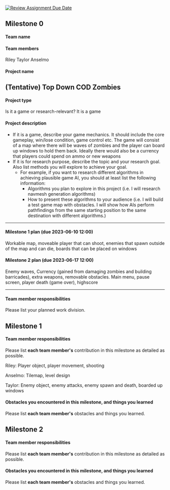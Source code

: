 [![Review Assignment Due Date](https://classroom.github.com/assets/deadline-readme-button-24ddc0f5d75046c5622901739e7c5dd533143b0c8e959d652212380cedb1ea36.svg)](https://classroom.github.com/a/YxFW59aB)
## Milestone 0
#### Team name

#### Team members
Riley
Taylor
Anselmo
#### Project name
(Tentative) Top Down COD Zombies
--------------------------
#### Project type
Is it a game or research-relevant?
It is a game
#### Project description
* If it is a game, describe your game mechanics. It should include the core gameplay, win/lose condition, game control etc.
The game will consist of a map where there will be waves of zombies and the player can board up windows to hold them back. Ideally there would also be a currency that players could spend on ammo or new weapons
* If it is for research purpose, describe the topic and your research goal. Also list methods you will explore to achieve your goal.
    * For example, if you want to research different algorithms in achieving plausible game AI, you should at least list the following information: 
        * Algorithms you plan to explore in this project (i.e. I will research navmesh generation algorithms)
        * How to present these algorithms to your audience (i.e.  I will build a test game map with obstacles. I will show how AIs perform pathfindings from the same starting position to the same destination with different algorithms.)
--------------------------     
#### Milestone 1 plan (due 2023-06-10 12:00)
Workable map, moveable player that can shoot, enemies that spawn outside of the map and can die, boards that can be placed on windows
#### Milestone 2 plan (due 2023-06-17 12:00)
Enemy waves, Currency (gained from damaging zombies and building barricades), extra weapons, removable obstacles. Main menu, pause screen, player death (game over), highscore

--------------------------  
#### Team member responsibilities
Please list your planned work division.
## Milestone 1
#### Team member responsibilities
Please list **each team member's** contribution in this milestone as detailed as possible.

Riley: Player object, player movement, shooting

Anselmo: Tilemap, level design

Taylor: Enemy object, enemy attacks, enemy spawn and death, boarded up windows
#### Obstacles you encountered in this milestone, and things you learned
Please list **each team member's** obstacles and things you learned.
## Milestone 2
#### Team member responsibilities
Please list **each team member's** contribution in this milestone as detailed as possible.
#### Obstacles you encountered in this milestone, and things you learned
Please list **each team member's** obstacles and things you learned.
